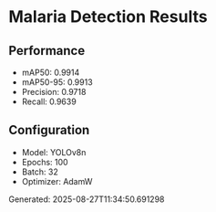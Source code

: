 # Malaria Detection Results

## Performance
- mAP50: 0.9914
- mAP50-95: 0.9913
- Precision: 0.9718
- Recall: 0.9639

## Configuration
- Model: YOLOv8n
- Epochs: 100
- Batch: 32
- Optimizer: AdamW

Generated: 2025-08-27T11:34:50.691298
